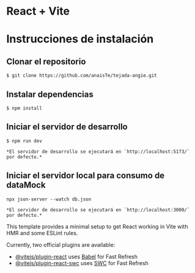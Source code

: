 # React + Vite

# Instrucciones de instalación

## Clonar el repositorio
    $ git clone https://github.com/anaisTe/tejada-angie.git

## Instalar dependencias
    $ npm install

## Iniciar el servidor de desarrollo
    $ npm run dev
    
    *El servidor de desarrollo se ejecutará en `http://localhost:5173/` por defecto.*

## Iniciar el servidor local para consumo de dataMock
    npx json-server --watch db.json
    
    *El servidor de desarrollo se ejecutará en `http://localhost:3000/` por defecto.*


This template provides a minimal setup to get React working in Vite with HMR and some ESLint rules.

Currently, two official plugins are available:

- [@vitejs/plugin-react](https://github.com/vitejs/vite-plugin-react/blob/main/packages/plugin-react/README.md) uses [Babel](https://babeljs.io/) for Fast Refresh
- [@vitejs/plugin-react-swc](https://github.com/vitejs/vite-plugin-react-swc) uses [SWC](https://swc.rs/) for Fast Refresh
